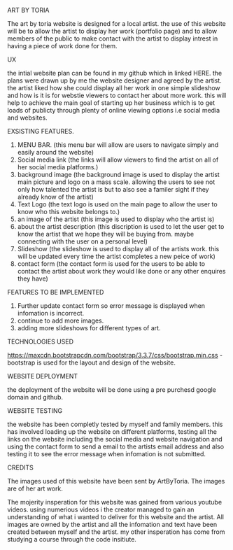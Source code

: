ART BY TORIA 

The art by toria website is designed for a local artist. the use of this website 
will be to allow the artist to display her work (portfolio page) and to allow 
members of the public to make contact with the artist to display intrest in 
having a piece of work done for them. 

UX

the intial website plan can be found in my github which in linked HERE. the plans
were drawn up by me the website designer and agreed by the artist. the artist 
liked how she could display all her work in one simple slideshow and how is it is
for webstie viewers to contact her about more work. this will help to achieve the 
main goal of starting up her business which is to get loads of publicty through 
plenty of online viewing options i.e social media and websites. 

EXSISTING FEATURES. 

1. MENU BAR. (this menu bar will allow are users to navigate simply and easily around the website)
2. Social media link (the links will allow viewers to find the artist on all of her social media platforms.)
3. background image (the background image is used to display the artist main picture and logo on a mass scale. allowing the users to see not only 
   how talented the artist is but to also see a familer sight if they already know of the artist)
4. Text Logo (the text logo is used on the main page to allow the user to know who this website belongs to.)
5. an image of the artist (this image is used to display who the artist is)
6. about the artist description (this discription is used to let the user get to know the artist that we hope they will be buying from. maybe 
   connecting with the user on a personal level)
7. Slideshow (the slideshow is used to display all of the artists work. this will be updated every time the artist completes a new peice of work)
8. contact form (the contact form is used for the users to be able to contact the artist about work they would like done or any other enquires 
   they have)


FEATURES TO BE IMPLEMENTED 

1. Further update contact form so error message is displayed when infomation is incorrect.
2. continue to add more images. 
3. adding more slideshows for different types of art.



TECHNOLOGIES USED

https://maxcdn.bootstrapcdn.com/bootstrap/3.3.7/css/bootstrap.min.css - bootstrap is used for the layout and design of the website.


WEBSITE DEPLOYMENT 

the deployment of the website will be done using a pre purchesd google domain and github. 

WEBSITE TESTING 

the website has been completly tested by myself and family members. this has involved loading up the website on different platforms, testing
all the links on the website including the social media and website navigation and using the contact form to send a email to the artists 
email address and also testing it to see the error message when infomation is not submitted. 


CREDITS 

The images used of this website have been sent by ArtByToria. The images are of her art work. 

The mojerity insperation for this website was gained from various youtube videos. using numerious videos i the creator managed to gain an understanding of 
what i wanted to deliver for this website and the artist. All images are owned by the artist and all the infomation and text have been created 
between myself and the artist.
my other insperation has come from studying a course through the code insitiute. 
